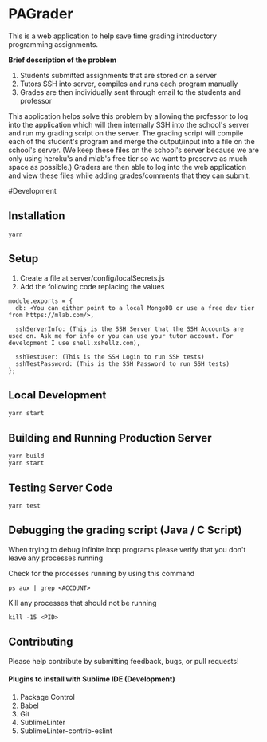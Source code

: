 # PAGrader

This is a web application to help save time grading introductory programming assignments.

<b>Brief description of the problem</b>

1. Students submitted assignments that are stored on a server
2. Tutors SSH into server, compiles and runs each program manually
3. Grades are then individually sent through email to the students and professor

This application helps solve this problem by allowing the professor to log into the application which will then internally SSH into the school's server and run my grading script on the server. The grading script will compile each of the student's program and merge the output/input into a file on the school's server. (We keep these files on the school's server because we are only using heroku's and mlab's free tier so we want to preserve as much space as possible.) Graders are then able to log into the web application and view these files while adding grades/comments that they can submit.


#Development
## Installation

    yarn

## Setup
1. Create a file at server/config/localSecrets.js
2. Add the following code replacing the values
```
module.exports = {
  db: <You can either point to a local MongoDB or use a free dev tier from https://mlab.com/>,

  sshServerInfo: (This is the SSH Server that the SSH Accounts are used on. Ask me for info or you can use your tutor account. For development I use shell.xshellz.com),

  sshTestUser: (This is the SSH Login to run SSH tests)
  sshTestPassword: (This is the SSH Password to run SSH tests)
};
```

## Local Development

    yarn start

## Building and Running Production Server

    yarn build
    yarn start

## Testing Server Code

    yarn test

## Debugging the grading script (Java / C Script)
When trying to debug infinite loop programs please verify that you don't leave any processes running

Check for the processes running by using this command

    ps aux | grep <ACCOUNT>

Kill any processes that should not be running

    kill -15 <PID>

## Contributing

Please help contribute by submitting feedback, bugs, or pull requests!

#### Plugins to install with Sublime IDE (Development)

1. Package Control
2. Babel
3. Git
4. SublimeLinter
5. SublimeLinter-contrib-eslint
